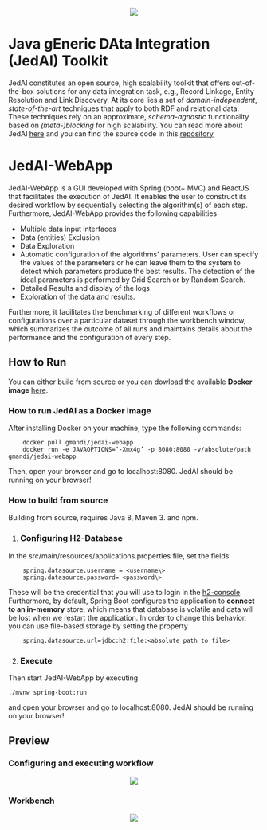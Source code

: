 
<p  align="center">
<img  src="https://github.com/GiorgosMandi/JedAI-WebApp/blob/master/images/JedAI_logo.png">
</p>


# Java gEneric DAta Integration (JedAI) Toolkit

JedAI constitutes an open source, high scalability toolkit that offers out-of-the-box solutions for any data integration task, e.g., Record Linkage, Entity Resolution and Link Discovery. At its core lies a set of *domain-independent*, *state-of-the-art* techniques that apply to both RDF and relational data. These techniques rely on an approximate, *schema-agnostic* functionality based on *(meta-)blocking* for high scalability.
You can read more about JedAI [here]([https://jedai.scify.org/](https://jedai.scify.org/)) and you can find the source code in this [repository]([https://github.com/scify/JedAIToolkit](https://github.com/scify/JedAIToolkit))
  

# JedAI-WebApp

JedAI-WebApp is a GUI developed with Spring (boot+ MVC) and ReactJS that facilitates the execution of JedAI. It enables the user to construct its desired workflow by sequentially selecting the algorithm(s) of each step. Furthermore, JedAI-WebApp provides the following capabilities
* Multiple data input interfaces
* Data (entities) Exclusion
* Data Exploration
* Automatic configuration of the algorithms' parameters. User can specify the values of the parameters or he can leave them to the system to detect which parameters produce the best results. The detection of the ideal parameters is performed by Grid Search or by Random Search.
* Detailed Results and display of the logs
* Exploration of the data and results.

 Furthermore, it facilitates the benchmarking of different workflows or configurations over a particular dataset through the workbench window, which summarizes the outcome of all runs and maintains details about the performance and the configuration of every step.
 
## How to Run
You can either build from source or you can dowload the available  **Docker image**  [here](https://hub.docker.com/repository/docker/gmandi/jedai-webapp).
### How to run JedAI as a Docker image
After installing Docker on your machine, type the following commands:
		
		docker pull gmandi/jedai-webapp
		docker run -e JAVAOPTIONS=‘-Xmx4g’ -p 8080:8080 -v/absolute/path gmandi/jedai-webapp

Then, open your browser and go to localhost:8080. JedAI should be running on your browser!

### How to build from source
Building from source, requires Java 8, Maven 3. and npm.

1. ### Configuring H2-Database
In the src/main/resources/applications.properties file, set the fields
  
		spring.datasource.username = <username\>
		spring.datasource.password= <password\>
		
These will be the credential that you will use to login in  the [h2-console](http://localhost:8080/h2-console). Furthermore, by default, Spring Boot configures the application to **connect to an in-memory** store, which means  that database is volatile and data will be lost when we restart the application. In order to change this behavior, you can  use file-based storage by setting the property

		spring.datasource.url=jdbc:h2:file:<absolute_path_to_file>
2. ### Execute
Then start JedAI-WebApp by executing  

	./mvnw spring-boot:run 
and open your browser and go to localhost:8080. JedAI should be running on your browser!

## Preview
### Configuring and executing workflow

<p  align="center">
<img  src="https://github.com/GiorgosMandi/JedAI-WebApp/blob/master/images/jedai.gif">
</p>

### Workbench

<p  align="center">
<img  src="https://github.com/GiorgosMandi/JedAI-WebApp/blob/master/images/workbench.gif">
</p>